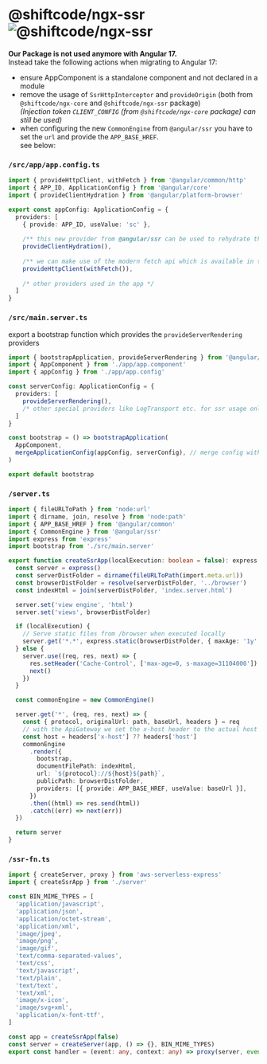 # @shiftcode/ngx-ssr ![@shiftcode/ngx-ssr](https://img.shields.io/badge/deprecated-f48700)

**Our Package is not used anymore with Angular 17.**\
Instead take the following actions when migrating to Angular 17:

- ensure AppComponent is a standalone component and not declared in a module
- remove the usage of `SsrHttpInterceptor` and `provideOrigin` (both from `@shiftcode/ngx-core` and `@shiftcode/ngx-ssr` package)\
  _(Injection token `CLIENT_CONFIG` (from `@shiftcode/ngx-core` package) can still be used)_
- when configuring the new `CommonEngine` from `@angular/ssr` you have to set the `url` and provide the `APP_BASE_HREF`.\
  see below:

### `/src/app/app.config.ts`
```ts
import { provideHttpClient, withFetch } from '@angular/common/http'
import { APP_ID, ApplicationConfig } from '@angular/core'
import { provideClientHydration } from '@angular/platform-browser'

export const appConfig: ApplicationConfig = {
  providers: [
    { provide: APP_ID, useValue: 'sc' },
    
    /** this new provider from @angular/ssr can be used to rehydrate the app. might introduce problems. */
    provideClientHydration(), 
    
    /** we can make use of the modern fetch api which is available in the browser and node */
    provideHttpClient(withFetch()),
    
    /* other providers used in the app */
  ]
}
```


### `/src/main.server.ts`
export a bootstrap function which provides the `provideServerRendering` providers 
```ts
import { bootstrapApplication, provideServerRendering } from '@angular/platform-browser'
import { AppComponent } from './app/app.component'
import { appConfig } from './app/app.config'

const serverConfig: ApplicationConfig = {
  providers: [
    provideServerRendering(),
    /* other special providers like LogTransport etc. for ssr usage only */
  ]
}

const bootstrap = () => bootstrapApplication(
  AppComponent,
  mergeApplicationConfig(appConfig, serverConfig), // merge config with the appConfig
)

export default bootstrap
```

### `/server.ts`
```ts
import { fileURLToPath } from 'node:url'
import { dirname, join, resolve } from 'node:path'
import { APP_BASE_HREF } from '@angular/common'
import { CommonEngine } from '@angular/ssr'
import express from 'express'
import bootstrap from './src/main.server'

export function createSsrApp(localExecution: boolean = false): express.Express {
  const server = express()
  const serverDistFolder = dirname(fileURLToPath(import.meta.url))
  const browserDistFolder = resolve(serverDistFolder, '../browser')
  const indexHtml = join(serverDistFolder, 'index.server.html')

  server.set('view engine', 'html')
  server.set('views', browserDistFolder)

  if (localExecution) {
    // Serve static files from /browser when executed locally
    server.get('*.*', express.static(browserDistFolder, { maxAge: '1y' }))
  } else {
    server.use((req, res, next) => {
      res.setHeader('Cache-Control', ['max-age=0, s-maxage=31104000'])
      next()
    })
  }

  const commonEngine = new CommonEngine()

  server.get('*', (req, res, next) => {
    const { protocol, originalUrl: path, baseUrl, headers } = req
    // with the ApiGateway we set the x-host header to the actual host
    const host = headers['x-host'] ?? headers['host']
    commonEngine
      .render({
        bootstrap,
        documentFilePath: indexHtml,
        url: `${protocol}://${host}${path}`,
        publicPath: browserDistFolder,
        providers: [{ provide: APP_BASE_HREF, useValue: baseUrl }],
      })
      .then((html) => res.send(html))
      .catch((err) => next(err))
  })

  return server
}
```

### `/ssr-fn.ts`
```ts
import { createServer, proxy } from 'aws-serverless-express'
import { createSsrApp } from './server'

const BIN_MIME_TYPES = [
  'application/javascript',
  'application/json',
  'application/octet-stream',
  'application/xml',
  'image/jpeg',
  'image/png',
  'image/gif',
  'text/comma-separated-values',
  'text/css',
  'text/javascript',
  'text/plain',
  'text/text',
  'text/xml',
  'image/x-icon',
  'image/svg+xml',
  'application/x-font-ttf',
]

const app = createSsrApp(false)
const server = createServer(app, () => {}, BIN_MIME_TYPES)
export const handler = (event: any, context: any) => proxy(server, event, context)

```

